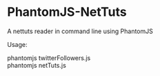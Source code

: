 PhantomJS-NetTuts
=================

A nettuts reader in command line using PhantomJS

Usage: 

phantomjs twitterFollowers.js   
phantomjs netTuts.js

